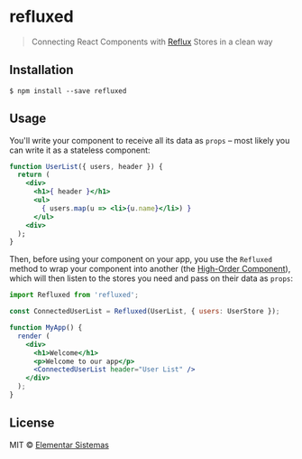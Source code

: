 # refluxed

> Connecting React Components with [Reflux][r] Stores in a clean way

## Installation

```
$ npm install --save refluxed
```

## Usage

You'll write your component to receive all its data as `props` – most likely you can write
it as a stateless component:

```jsx
function UserList({ users, header }) {
  return (
    <div>
      <h1>{ header }</h1>
      <ul>
        { users.map(u => <li>{u.name}</li>) }
      </ul>
    <div>
  );
}
```

Then, before using your component on your app, you use the `Refluxed` method to
wrap your component into another (the [High-Order Component][h]), which will then
listen to the stores you need and pass on their data as `props`:

```jsx
import Refluxed from 'refluxed';

const ConnectedUserList = Refluxed(UserList, { users: UserStore });

function MyApp() {
  render (
    <div>
      <h1>Welcome</h1>
      <p>Welcome to our app</p>
      <ConnectedUserList header="User List" />
    </div>
  );
}
```

## License

MIT © [Elementar Sistemas](http://elementarsistemas.com.br)

[r]: https://github.com/reflux/refluxjs
[h]: https://medium.com/@franleplant/react-higher-order-components-in-depth-cf9032ee6c3e#.7ld736rgp
